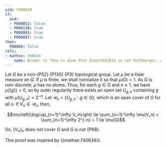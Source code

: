 ```yaml
---
uid: T000629
if:
  and:
  - P000052: false
  - P000130: true
  - P000003: true
  - P000087: true
then:
  P00068: false
refs:
- mathse: 740634
    name: Answer to "How to show that $\mathbb{R}$ is not Rothberger, and how to show that it is not Menger?"
---
```


Let $G$ be a non-{P52} {P130} {P3} topological group. Let $\mu$ be a Haar measure on $G$. If $\mu$ is finite, we shall normalize it so that $\mu(G) = 1$. As $G$ is non-discrete, $\mu$ has no atoms. Thus, for each $g \in G$ and $n \ge 1$, we have $\mu(\{g\}) = 0$, so by outer regularity there exists an open set $U_{g,n}$ containing $g$ with $\mu(U_{g,n})<2^{-n}$. Let $\mathcal{U}_n=\{U_{g,n}:g\in G\}$, which is an open cover of $G$ for all $n$. If $V_n \in \mathcal{U}_n$, then,

$$\mu\left(\bigcup_{n=1}^\infty V_n\right) \le \sum_{n=1}^\infty \mu(V_n) < \sum_{n=1}^\infty 2^{-n} = 1 \le \mu(G)$$

So, $\{V_n\}_n$ does not cover $G$ and $G$ is not {P68}.

This proof was inspired by {{mathse:740634}}.